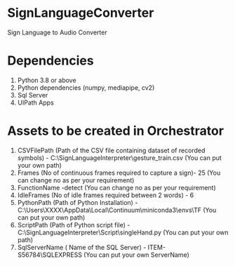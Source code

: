 # SignLanguageConverter
Sign Language to Audio Converter

# Dependencies
1. Python 3.8 or above
2. Python dependencies (numpy, mediapipe, cv2)
3. Sql Server
4. UIPath Apps

# Assets to be created in Orchestrator
1. CSVFilePath (Path of the CSV file containing dataset of recorded symbols) - C:\SignLanguageInterpreter\gesture_train.csv (You can put your own path)
2. Frames (No of continuous frames required to capture a sign)- 25 (You can change no as per your requirement)
3. FunctionName -detect (You can change no as per your requirement)
4. IdleFrames (No of idle frames required between 2 words) - 6
5. PythonPath (Path of Python Installation) - C:\Users\XXXX\AppData\Local\Continuum\miniconda3\envs\TF (You can put your own path)
6. ScriptPath (Path of Python script file) - C:\SignLanguageInterpreter\Script\singleHand.py (You can put your own path)
7. SqlServerName ( Name of the SQL Server) - ITEM-S56784\SQLEXPRESS (You can put your own ServerName)

